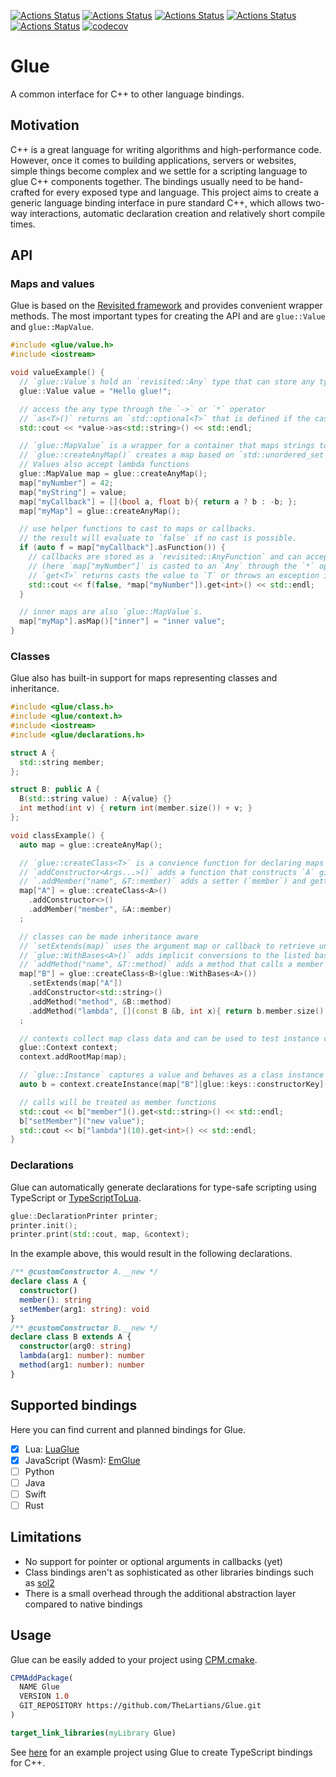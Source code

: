 [![Actions Status](https://github.com/TheLartians/Glue/workflows/MacOS/badge.svg)](https://github.com/TheLartians/Glue/actions)
[![Actions Status](https://github.com/TheLartians/Glue/workflows/Windows/badge.svg)](https://github.com/TheLartians/Glue/actions)
[![Actions Status](https://github.com/TheLartians/Glue/workflows/Ubuntu/badge.svg)](https://github.com/TheLartians/Glue/actions)
[![Actions Status](https://github.com/TheLartians/Glue/workflows/Style/badge.svg)](https://github.com/TheLartians/Glue/actions)
[![Actions Status](https://github.com/TheLartians/Glue/workflows/Install/badge.svg)](https://github.com/TheLartians/Glue/actions)
[![codecov](https://codecov.io/gh/TheLartians/Glue/branch/master/graph/badge.svg)](https://codecov.io/gh/TheLartians/Glue)

# Glue

A common interface for C++ to other language bindings.

## Motivation

C++ is a great language for writing algorithms and high-performance code. 
However, once it comes to building applications, servers or websites, simple things become complex and we settle for a scripting language to glue C++ components together.
The bindings usually need to be hand-crafted for every exposed type and language.
This project aims to create a generic language binding interface in pure standard C++, which allows two-way interactions, automatic declaration creation and relatively short compile times.

## API

### Maps and values

Glue is based on the [Revisited framework](https://github.com/thelartians/Revisited) and provides convenient wrapper methods.
The most important types for creating the API and are `glue::Value` and `glue::MapValue`.

```cpp
#include <glue/value.h>
#include <iostream>

void valueExample() {
  // `glue::Value`s hold an `revisited::Any` type that can store any type of value
  glue::Value value = "Hello glue!";

  // access the any type through the `->` or `*` operator
  // `as<T>()` returns an `std::optional<T>` that is defined if the cast is possible
  std::cout << *value->as<std::string>() << std::endl;

  // `glue::MapValue` is a wrapper for a container that maps strings to values
  // `glue::createAnyMap()` creates a map based on `std::unordered_set`
  // Values also accept lambda functions
  glue::MapValue map = glue::createAnyMap();
  map["myNumber"] = 42;
  map["myString"] = value;
  map["myCallback"] = [](bool a, float b){ return a ? b : -b; };
  map["myMap"] = glue::createAnyMap();

  // use helper functions to cast to maps or callbacks.
  // the result will evaluate to `false` if no cast is possible.
  if (auto f = map["myCallback"].asFunction()) {
    // callbacks are stored as a `revisited::AnyFunction` and can accept both values or `Any` arguments
    // (here `map["myNumber"]` is casted to an `Any` through the `*` operator)
    // `get<T>` returns casts the value to `T` or throws an exception if not possible
    std::cout << f(false, *map["myNumber"]).get<int>() << std::endl;
  }

  // inner maps are also `glue::MapValue`s.
  map["myMap"].asMap()["inner"] = "inner value";
}
```

### Classes

Glue also has built-in support for maps representing classes and inheritance.

```cpp
#include <glue/class.h>
#include <glue/context.h>
#include <iostream>
#include <glue/declarations.h>

struct A {
  std::string member;
};

struct B: public A {
  B(std::string value) : A{value} {}
  int method(int v) { return int(member.size()) + v; }
};

void classExample() {
  auto map = glue::createAnyMap();

  // `glue::createClass<T>` is a convience function for declaring maps for class APIs
  // `addConstructor<Args...>()` adds a function that constructs `A` given the argument types `Args...`
  // `.addMember("name", &T::member)` adds a setter (`member`) and getter (`setMember`) function
  map["A"] = glue::createClass<A>()
    .addConstructor<>()
    .addMember("member", &A::member)
  ;

  // classes can be made inheritance aware
  // `setExtends(map)` uses the argument map or callback to retrieve undefined keys
  // `glue::WithBases<A>()` adds implicit conversions to the listed base classes
  // `addMethod("name", &T::method)` adds a method that calls a member function or lambda
  map["B"] = glue::createClass<B>(glue::WithBases<A>())
    .setExtends(map["A"])
    .addConstructor<std::string>()
    .addMethod("method", &B::method)
    .addMethod("lambda", [](const B &b, int x){ return b.member.size() + x; })
  ;

  // contexts collect map class data and can be used to test instance creation
  glue::Context context;
  context.addRootMap(map);

  // `glue::Instance` captures a value and behaves as a class instance
  auto b = context.createInstance(map["B"][glue::keys::constructorKey]("arg"));

  // calls will be treated as member functions
  std::cout << b["member"]().get<std::string>() << std::endl;
  b["setMember"]("new value");
  std::cout << b["lambda"](10).get<int>() << std::endl;
}
```

### Declarations

Glue can automatically generate declarations for type-safe scripting using TypeScript or [TypeScriptToLua](https://typescripttolua.github.io).

```cpp
glue::DeclarationPrinter printer;
printer.init();
printer.print(std::cout, map, &context);
```

In the example above, this would result in the following declarations.

```ts
/** @customConstructor A.__new */
declare class A {
  constructor()
  member(): string
  setMember(arg1: string): void
}
/** @customConstructor B.__new */
declare class B extends A {
  constructor(arg0: string)
  lambda(arg1: number): number
  method(arg1: number): number
}
```

## Supported bindings

Here you can find current and planned bindings for Glue.

- [x] Lua: [LuaGlue](https://github.com/TheLartians/LuaGlue)
- [x] JavaScript (Wasm): [EmGlue](https://github.com/TheLartians/EmGlue)
- [ ] Python
- [ ] Java
- [ ] Swift
- [ ] Rust

## Limitations

- No support for pointer or optional arguments in callbacks (yet)
- Class bindings aren't as sophisticated as other libraries bindings such as [sol2](https://github.com/ThePhD/sol2)
- There is a small overhead through the additional abstraction layer compared to native bindings

## Usage

Glue can be easily added to your project using [CPM.cmake](https://github.com/TheLartians/CPM.cmake).

```cmake
CPMAddPackage(
  NAME Glue
  VERSION 1.0
  GIT_REPOSITORY https://github.com/TheLartians/Glue.git
)

target_link_libraries(myLibrary Glue)
```

See [here](https://github.com/TheLartians/TypeScriptXX) for an example project using Glue to create TypeScript bindings for C++.
